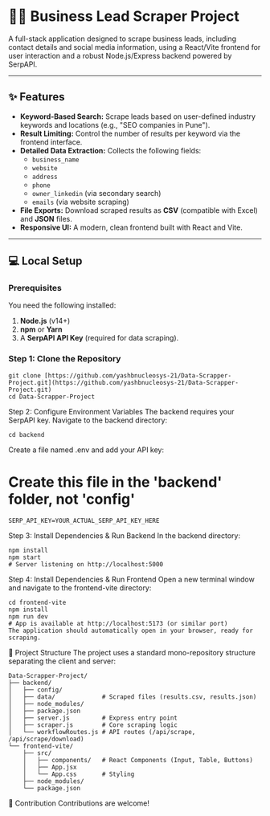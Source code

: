 # 🕵️‍♀️ Business Lead Scraper Project

A full-stack application designed to scrape business leads, including contact details and social media information, using a React/Vite frontend for user interaction and a robust Node.js/Express backend powered by SerpAPI.

---

## ✨ Features

* **Keyword-Based Search:** Scrape leads based on user-defined industry keywords and locations (e.g., "SEO companies in Pune").
* **Result Limiting:** Control the number of results per keyword via the frontend interface.
* **Detailed Data Extraction:** Collects the following fields:
    * `business_name`
    * `website`
    * `address`
    * `phone`
    * `owner_linkedin` (via secondary search)
    * `emails` (via website scraping)
* **File Exports:** Download scraped results as **CSV** (compatible with Excel) and **JSON** files.
* **Responsive UI:** A modern, clean frontend built with React and Vite.

---

## 💻 Local Setup

### Prerequisites

You need the following installed:

1.  **Node.js** (v14+)
2.  **npm** or **Yarn**
3.  A **SerpAPI API Key** (required for data scraping).

### Step 1: Clone the Repository

```
git clone [https://github.com/yashbnucleosys-21/Data-Scrapper-Project.git](https://github.com/yashbnucleosys-21/Data-Scrapper-Project.git)
cd Data-Scrapper-Project
```
Step 2: Configure Environment Variables
The backend requires your SerpAPI key.
Navigate to the backend directory:

```
cd backend
```
Create a file named .env and add your API key:

# Create this file in the 'backend' folder, not 'config'
```
SERP_API_KEY=YOUR_ACTUAL_SERP_API_KEY_HERE
```

Step 3: Install Dependencies & Run Backend
In the backend directory:
```
npm install
npm start
# Server listening on http://localhost:5000
```

Step 4: Install Dependencies & Run Frontend
Open a new terminal window and navigate to the frontend-vite directory:
```
cd frontend-vite
npm install
npm run dev
# App is available at http://localhost:5173 (or similar port)
The application should automatically open in your browser, ready for scraping.
```

📂 Project Structure
The project uses a standard mono-repository structure separating the client and server:
```
Data-Scrapper-Project/
├── backend/
│   ├── config/
│   ├── data/             # Scraped files (results.csv, results.json)
│   ├── node_modules/
│   ├── package.json
│   ├── server.js         # Express entry point
│   ├── scraper.js        # Core scraping logic
│   └── workflowRoutes.js # API routes (/api/scrape, /api/scrape/download)
└── frontend-vite/
    ├── src/
    │   ├── components/   # React Components (Input, Table, Buttons)
    │   ├── App.jsx
    │   └── App.css       # Styling
    ├── node_modules/
    └── package.json
```

🤝 Contribution
Contributions are welcome!
